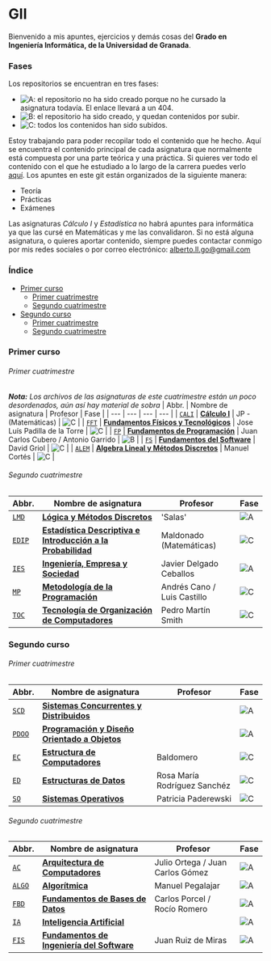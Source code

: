 # GII
Bienvenido a mis apuntes, ejercicios y demás cosas del **Grado en Ingeniería Informática, de la Universidad de Granada**.

### Fases

Los repositorios se encuentran en tres fases:

* ![A](https://img.shields.io/badge/-A-red): el repositorio no ha sido creado porque no he cursado la asignatura todavía. El enlace llevará a un 404.
* ![B](https://img.shields.io/badge/-B-yellow): el repositorio ha sido creado, y quedan contenidos por subir.
* ![C](https://img.shields.io/badge/-C-green): todos los contenidos han sido subidos. 

Estoy trabajando para poder recopilar todo el contenido que he hecho. Aquí se encuentra el contenido principal de cada asignatura que normalmente está compuesta por una parte teórica y una práctica. Si quieres ver todo el contenido con el que he estudiado a lo largo de la carrera puedes verlo [aquí](https://drive.google.com/drive/folders/1Zk_47cOrywLsJNiVvQrr0kcR7IUnXzsB?usp=sharing). Los apuntes en este git están organizados de la siguiente manera:
* Teoría
* Prácticas
* Exámenes

Las asignaturas _Cálculo I_ y _Estadística_ no habrá apuntes para informática ya que las cursé en Matemáticas y me las convalidaron.
Si no está alguna asignatura, o quieres aportar contenido, siempre puedes contactar conmigo por mis redes sociales o por correo electrónico: [alberto.ll.go@gmail.com](mailto:alberto.ll.go@gmail.com)

### Índice

* [Primer curso](#primer-curso)
	* [Primer cuatrimestre](#primer-cuatrimestre)
	* [Segundo cuatrimestre](#segundo-cuatrimestre)
* [Segundo curso](#segundo-curso)
	* [Primer cuatrimestre](#primer-cuatrimestre-1)
	* [Segundo cuatrimestre](#segundo-cuatrimestre-1)

### Primer curso

###### Primer cuatrimestre
**_Nota:_** _Los archivos de las asignaturas de este cuatrimestre están un poco desordenados, aún así hay material de sobra_
| Abbr. | Nombre de asignatura | Profesor | Fase |
| --- | --- | --- | --- |
| [`CALI`](https://github.com/albertollamass/GII-CALI) | [**Cálculo I**](https://github.com/albertollamass/GII-CALI) | JP - (Matemáticas) | ![C](https://img.shields.io/badge/-C-green) |
| [`FFT`](https://github.com/albertollamass/GII-FFT) | [**Fundamentos Físicos y Tecnológicos**](https://github.com/albertollamass/GII-FFT) | Jose Luís Padilla de la Torre | ![C](https://img.shields.io/badge/-C-green) |
| [`FP`](https://github.com/albertollamass/GII-FP) | [**Fundamentos de Programación**](https://github.com/albertollamass/GII-FP) | Juan Carlos Cubero / Antonio Garrido | ![B](https://img.shields.io/badge/-C-green) |
| [`FS`](https://github.com/albertollamass/GII-FS) | [**Fundamentos del Software**](https://github.com/albertollamass/GII-FS) | David Griol | ![C](https://img.shields.io/badge/-C-green) |
| [`ALEM`](https://github.com/albertollamass/GII-ALEM) | [**Algebra Lineal y Métodos Discretos**](https://github.com/albertollamass/GII-ALEM) | Manuel Cortés | ![C](https://img.shields.io/badge/-C-green) |

###### Segundo cuatrimestre

| Abbr. | Nombre de asignatura | Profesor | Fase |
| --- | --- | --- | --- |
| [`LMD`](https://github.com/albertollamass/GII-LMD) | [**Lógica y Métodos Discretos**](https://github.com/albertollamass/GII-LMD) | 'Salas' | ![A](https://img.shields.io/badge/-C-green) |
| [`EDIP`](https://github.com/albertollamass/GII-EDIP) | [**Estadística Descriptiva e Introducción a la Probabilidad**](https://github.com/albertollamass/GII-EDIP) | Maldonado (Matemáticas) | ![C](https://img.shields.io/badge/-C-green) |
| [`IES`](https://github.com/albertollamass/GII-IES) | [**Ingeniería, Empresa y Sociedad**](https://github.com/albertollamass/GII-IES) | Javier Delgado Ceballos | ![A](https://img.shields.io/badge/-C-green) |
| [`MP`](https://github.com/albertollamass/GII-MP) | [**Metodología de la Programación**](https://github.com/albertollamass/GII-MP) | Andrés Cano / Luis Castillo | ![C](https://img.shields.io/badge/-C-green) |
| [`TOC`](https://github.com/mianfg/GII-TOC) | [**Tecnología de Organización de Computadores**](https://github.com/albertollamass/GII-TOC) | Pedro Martín Smith | ![C](https://img.shields.io/badge/-C-green) |

### Segundo curso

###### Primer cuatrimestre

| Abbr. | Nombre de asignatura | Profesor | Fase |
| --- | --- | --- | --- |
| [`SCD`](https://github.com/albertollamass/GII-SCD) | [**Sistemas Concurrentes y Distribuidos**](https://github.com/albertollamass/GII-SCD) | | ![A](https://img.shields.io/badge/-A-red) |
| [`PDOO`](https://github.com/albertollamass/GII-PDOO) | [**Programación y Diseño Orientado a Objetos**](https://github.com/albertollamass/GII-PDOO) |  | ![A](https://img.shields.io/badge/-A-red) |
| [`EC`](https://github.com/albertollamass/GII-EC) | [**Estructura de Computadores**](https://github.com/albertollamass/GII-EC) | Baldomero | ![C](https://img.shields.io/badge/-C-green) |
| [`ED`](https://github.com/albertollamass/GII-ED) | [**Estructuras de Datos**](https://github.com/albertollamass/GII-ED) | Rosa María Rodríguez Sanchéz | ![C](https://img.shields.io/badge/-C-green) |
| [`SO`](https://github.com/albertollamass/GII-SO) | [**Sistemas Operativos**](https://github.com/albertollamass/GII-SO) | Patricia Paderewski | ![C](https://img.shields.io/badge/-C-green) |

###### Segundo cuatrimestre

| Abbr. | Nombre de asignatura | Profesor | Fase |
| --- | --- | --- | --- |
| [`AC`](https://github.com/albertollamass/GII-AC) | [**Arquitectura de Computadores**](https://github.com/albertollamass/GII-AC) | Julio Ortega / Juan Carlos Gómez | ![A](https://img.shields.io/badge/-C-green) |
| [`ALGO`](https://github.com/albertollamass/GII-ALG) | [**Algorítmica**](https://github.com/albertollamass/GII-ALGO) | Manuel Pegalajar | ![A](https://img.shields.io/badge/-C-green) |
| [`FBD`](https://github.com/albertollamass/GII-FBD) | [**Fundamentos de Bases de Datos**](https://github.com/albertollamass/GII-FBD) | Carlos Porcel / Rocío Romero | ![A](https://img.shields.io/badge/-C-green) |
| [`IA`](https://github.com/albertollamass/GII-IA) | [**Inteligencia Artificial**](https://github.com/albertollamass/GII-IA) |  | ![A](https://img.shields.io/badge/-A-red) |
| [`FIS`](https://github.com/albertollamass/GII-FIS) | [**Fundamentos de Ingeniería del Software**](https://github.com/albertollamass/GII-FIS) | Juan Ruiz de Miras | ![A](https://img.shields.io/badge/-C-green) |

